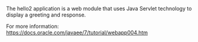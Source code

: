 The hello2 application is a web module that uses Java Servlet technology to display a greeting and response.

For more information: https://docs.oracle.com/javaee/7/tutorial/webapp004.htm
